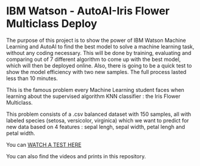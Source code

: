 # IBM Watson - AutoAI-Iris Flower Multiclass Deploy

The purpose of this project is to show the power of IBM Watson Machine Learning and AutoAI to find the 
best model to solve a machine learning task, without any coding necessary. This will be done by
training, evaluating and comparing out of 7 different algorithm to come up with the best model, which
will then be deployed online. Also, there is going to be a quick test to show the model efficiency
with two new samples. The full process lasted less than 10 minutes. 

This is the famous problem every Machine Learning student faces when learning about the 
supervised algorithm KNN classifier : the Iris Flower Multiclass.

This problem consists of a .csv balanced dataset with 150 samples, all with labeled species
(setosa, versicolor, virginica) which we want to predict for new data based on 4 features : 
sepal lengh, sepal width, petal lengh and petal width.

You can [WATCH A TEST HERE](LINK)

You can also find the videos and prints in this repository.

